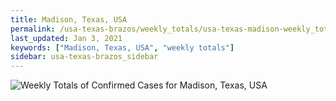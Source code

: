 ```yaml
---
title: Madison, Texas, USA
permalink: /usa-texas-brazos/weekly_totals/usa-texas-madison-weekly_totals.html
last_updated: Jan 3, 2021
keywords: ["Madison, Texas, USA", "weekly totals"]
sidebar: usa-texas-brazos_sidebar
---
```


![Weekly Totals of Confirmed Cases for Madison, Texas, USA](/covid_tracker/images/graphs/usa-texas-madison-weekly_totals_graph.png)
